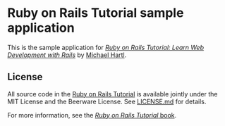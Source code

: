 # Ruby on Rails Tutorial sample application
   This is the sample application for
   [*Ruby on Rails Tutorial:
   Learn Web Development with Rails*](http://www.railstutorial.org/)
   by [Michael Hartl](http://www.michaelhartl.com/).

## License
   All source code in the [Ruby on Rails Tutorial](http://railstutorial.org/) is available jointly under the MIT License and the Beerware License. See [LICENSE.md](LICENSE.md) for details.
   

   For more information, see the
   [*Ruby on Rails Tutorial* book](http://www.railstutorial.org/book).